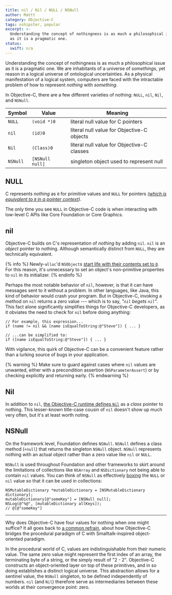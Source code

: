 ```yaml
---
title: nil / Nil / NULL / NSNull
author: Mattt
category: Objective-C
tags: nshipster, popular
excerpt: >-
  Understanding the concept of nothingness is as much a philosophical issue 
  as it is a pragmatic one.
status:
  swift: n/a
---
```


Understanding the concept of nothingness is as much a philosophical issue
as it is a pragmatic one.
We are inhabitants of a universe of _somethings_,
yet reason in a logical universe of ontological uncertainties.
As a physical manifestation of a logical system,
computers are faced with the intractable problem
of how to represent _nothing_ with _something_.

In Objective-C,
there are a few different varieties of nothing:
`NULL`, `nil`, `Nil`, and `NSNull`.

<table>
  <thead>
    <tr>
      <th>Symbol</th>
      <th>Value</th>
      <th>Meaning</th>
    </tr>
  </thead>
  <tbody>
    <tr>
      <td><code>NULL</code></td>
      <td><code>(void *)0</code></td>
      <td>literal null value for C pointers</td>
    </tr>
    <tr>
      <td><code>nil</code></td>
      <td><code>(id)0</code></td>
      <td>literal null value for Objective-C objects</td>
    </tr>
    <tr>
      <td><code>Nil</code></td>
      <td><code>(Class)0</code></td>
      <td>literal null value for Objective-C classes</td>
    </tr>
    <tr>
      <td><code>NSNull</code></td>
      <td><code>[NSNull null]</code></td>
      <td>singleton object used to represent null</td>
    </tr>
  </tbody>
</table>

## NULL

C represents _nothing_ as `0` for primitive values
and `NULL` for pointers
_([which is equivalent to `0` in a pointer context](http://c-faq.com/null/nullor0.html))_.

The only time you see `NULL` in Objective-C code
is when interacting with low-level C APIs
like Core Foundation or Core Graphics.

## nil

Objective-C builds on C's representation of _nothing_ by adding `nil`.
`nil` is an _object_ pointer to nothing.
Although semantically distinct from `NULL`,
they are technically equivalent.

{% info %}
Newly-`alloc`'d `NSObject`s
[start life with their contents set to `0`](https://developer.apple.com/library/mac/#documentation/Cocoa/Reference/Foundation/Classes/NSObject_Class/Reference/Reference.html).
For this reason,
it's unnecessary to set an object's non-primitive properties to `nil`
in its initializer.
{% endinfo %}

Perhaps the most notable behavior of `nil`,
however, is that it can have messages sent to it without a problem.
In other languages, like Java, this kind of behavior would crash your program.
But in Objective-C,
invoking a method on `nil` returns a zero value ---
which is to say, _"`nil` begets `nil`"_.
This fact alone significantly simplifies things for Objective-C developers,
as it obviates the need to check for `nil` before doing anything:

```objc
// For example, this expression...
if (name != nil && [name isEqualToString:@"Steve"]) { ... }

// ...can be simplified to:
if ([name isEqualToString:@"Steve"]) { ... }
```

With vigilance, this quirk of Objective-C can be a convenient feature
rather than a lurking source of bugs in your application.

{% warning %}
Make sure to guard against cases where `nil` values are unwanted,
either with a precondition assertion (`NSParameterAssert`)
or by checking explicitly and returning early.
{% endwarning %}

## Nil

In addition to `nil`,
[the Objective-C runtime defines `Nil`](https://gist.github.com/4469665)
as a _class_ pointer to nothing.
This lesser-known title-case cousin of `nil` doesn't show up much very often,
but it's at least worth noting.

## NSNull

On the framework level,
Foundation defines `NSNull`.
`NSNull` defines a class method (`+null`)
that returns the singleton `NSNull` object.
`NSNull` represents nothing with an actual object
rather than a zero value like `nil` or `NULL`.

`NSNull` is used throughout Foundation and other frameworks
to skirt around the limitations of collections
like `NSArray` and `NSDictionary` not being able to contain `nil` values.
You can think of `NSNull` as effectively [boxing][boxing]
the `NULL` or `nil` value so that it can be used in collections:

```objc
NSMutableDictionary *mutableDictionary = [NSMutableDictionary dictionary];
mutableDictionary[@"someKey"] = [NSNull null];
NSLog(@"%@", [mutableDictionary allKeys]);
// @[@"someKey"]
```

* * *

Why does Objective-C have four values for nothing when one might suffice?
It all goes back to
[a common refrain](/ns_enum-ns_options/),
about how Objective-C bridges the procedural paradigm of C
with Smalltalk-inspired object-oriented paradigm.

In the procedural world of C,
values are indistinguishable from their numeric value.
The same zero value might represent
the first index of an array,
the terminating byte of a string, or
the simply result of "2 - 2".
Objective-C constructs an object-oriented layer on top of these primitives,
and in so doing establishes a distinct logical universe.
This abstraction allows for a sentinel value,
the `NSNull` singleton,
to be defined independently of numbers.
`nil` (and `Nil`) therefore serve as intermediaries between these worlds
at their convergence point: zero.

[boxing]: https://en.wikipedia.org/wiki/Object_type_(object-oriented_programming)#Boxing
